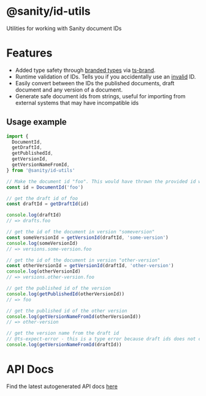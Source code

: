 # @sanity/id-utils

Utilities for working with Sanity document IDs

# Features

- Added type safety through [branded types](https://egghead.io/blog/using-branded-types-in-typescript) via [ts-brand](https://github.com/kourge/ts-brand).
- Runtime validation of IDs. Tells you if you accidentally use an [invalid](https://www.sanity.io/docs/ids#10abf7adf05a) ID.
- Easily convert between the IDs the published documents, draft document and any version of a document.
- Generate safe document ids from strings, useful for importing from external systems that may have incompatible ids

## Usage example

```typescript
import {
  DocumentId,
  getDraftId,
  getPublishedId,
  getVersionId,
  getVersionNameFromId,
} from '@sanity/id-utils'

// Make the document id "foo". This would have thrown the provided id was not valid
const id = DocumentId('foo')

// get the draft id of foo
const draftId = getDraftId(id)

console.log(draftId)
// => drafts.foo

// get the id of the document in version "someversion"
const someVersionId = getVersionId(draftId, 'some-version')
console.log(someVersionId)
// => versions.some-version.foo

// get the id of the document in version "other-version"
const otherVersionId = getVersionId(draftId, 'other-version')
console.log(otherVersionId)
// => versions.other-version.foo

// get the published id of the version
console.log(getPublishedId(otherVersionId))
// => foo

// get the published id of the other version
console.log(getVersionNameFromId(otherVersionId))
// => other-version

// get the version name from the draft id
// @ts-expect-error - this is a type error because draft ids does not contain version names
console.log(getVersionNameFromId(draftId))
```

# API Docs

Find the latest autogenerated API docs [here](https://github.com/sanity-io/id-utils/blob/main/docs/id-utils.md)
